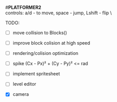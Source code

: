 #**PLATFORMER2** \
controls: a/d - to move, space - jump, Lshift - flip \

TODO: 
- [ ] move collision to Blocks()
- [ ] improve block colision at high speed
- [ ] rendering/colision optimization
- [ ] spike (Cx - Px)² + (Cy - Py)² <= rad
- [ ] implement spritesheet
- [ ] level editor

- [x] camera

